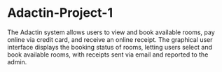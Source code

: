 # Adactin-Project-1
The Adactin system allows users to view and book available rooms, pay online via credit card, and receive an online receipt. The graphical user interface displays the booking status of rooms, letting users select and book available rooms, with receipts sent via email and reported to the admin.
